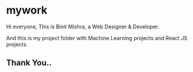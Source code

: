 # mywork

Hi everyone, 
This is Binit Mishra, a Web Designer & Developer. 

And this is my project folder with Machine Learning projects and React JS projects. 

Thank You..
------------------------------------------------------
